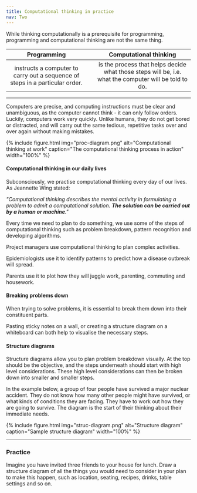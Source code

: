 ```yaml
---
title: Computational thinking in practice
nav: Two
---
```


While thinking computationally is a prerequisite for programming, programming and computational thinking are not the same thing.


| **Programming** | &nbsp; |  **Computational thinking** |
| :---: | :---: | :---: | 
| instructs a computer to carry out a sequence of steps in a particular order. | &nbsp; | is the process that helps decide what those steps will be, i.e.  what the computer will be told to do. |      

------

Computers are precise, and computing instructions must be clear and unambiguous, as the computer cannot think - it can only follow orders. Luckily, computers work very quickly. Unlike humans, they do not get bored or distracted, and will carry out the same tedious, repetitive tasks over and over again without making mistakes.

{% include figure.html img="proc-diagram.png" alt="Computational thinking at work" caption="The computational thinking process in action" width="100%" %}

#### Computational thinking in our daily lives

Subconsciously, we practise computational thinking every day of our lives. As Jeannette Wing stated: 

*"Computational thinking describes the mental activity in formulating a problem to admit a computational solution. **The solution can be carried out by a human or machine**."*

Every time we need to plan to do something, we use some of the steps of computational thinking such as problem breakdown, pattern recognition and developing algorithms. 

Project managers use computational thinking to plan complex activities. 

Epidemiologists use it to identify patterns to predict how a disease outbreak will spread. 

Parents use it to plot how they will juggle work, parenting, commuting and housework.

#### Breaking problems down

When trying to solve problems, it is essential to break them down into their constituent parts. 

Pasting sticky notes on a wall, or creating a structure diagram on a whiteboard can both help to visualise the necessary steps. 

#### Structure diagrams

Structure diagrams allow you to plan problem breakdown visually. At the top should be the objective, and the steps underneath should start with high level considerations. These high level considerations can then be broken down into smaller and smaller steps.

In the example below, a group of four people have survived a major nuclear accident. They do not know how many other people might have survived, or what kinds of conditions they are facing. They have to work out how they are going to survive. The diagram is the start of their thinking about their immediate needs. 

{% include figure.html img="struc-diagram.png" alt="Structure diagram" caption="Sample structure diagram" width="100%" %}

---------

### Practice

Imagine you have invited three friends to your house for lunch. Draw a structure diagram of all the things you would need to consider in your plan to make this happen, such as location, seating, recipes, drinks, table settings and so on.
